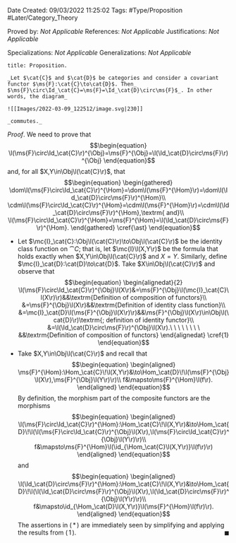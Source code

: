 <div class="topSpace"></div>

Date Created: 09/03/2022 11:25:02
Tags: #Type/Proposition #Later/Category_Theory

Proved by: _Not Applicable_
References: _Not Applicable_
Justifications: _Not Applicable_

Specializations: _Not Applicable_
Generalizations: _Not Applicable_

``` ad-Proposition
title: Proposition.

_Let $\cat{C}$ and $\cat{D}$ be categories and consider a covariant functor $\ms{F}:\cat{C}\to\cat{D}$. Then_ $\ms{F}\circ\Id_\cat{C}=\ms{F}=\Id_\cat{D}\circ\ms{F}$_. In other words, the diagram_

![[Images/2022-03-09_122512/image.svg|230]]

_commutes._

```

_Proof_. We need to prove that
$$\begin{equation}
    \l(\ms{F}\circ\Id_\cat{C}\r)^{\Obj}=\ms{F}^{\Obj}=\l(\Id_\cat{D}\circ\ms{F}\r)^{\Obj}
\end{equation}$$
and, for all $X,Y\in\Obj\l(\cat{C}\r)$, that
$$\begin{equation}
    \begin{gathered}
        \dom\l(\ms{F}\circ\Id_\cat{C}\r)^{\Hom}=\dom\l(\ms{F}^{\Hom}\r)=\dom\l(\Id_\cat{D}\circ\ms{F}\r)^{\Hom}\\
        \cdm\l(\ms{F}\circ\Id_\cat{C}\r)^{\Hom}=\cdm\l(\ms{F}^{\Hom}\r)=\cdm\l(\Id_\cat{D}\circ\ms{F}\r)^{\Hom},\textrm{ and}\\
        \l(\ms{F}\circ\Id_\cat{C}\r)^{\Hom}=\ms{F}^{\Hom}=\l(\Id_\cat{D}\circ\ms{F}\r)^{\Hom}.
    \end{gathered}
    \cref{\ast}
\end{equation}$$
* Let $\mc{I}_\cat{C}:\Obj\l(\cat{C}\r)\to\Obj\l(\cat{C}\r)$ be the identity class function on $\cat{C}$; that is, let $\mc{I}\l(X,Y\r)$ be the formula that holds exactly when $X,Y\in\Obj\l(\cat{C}\r)$ and $X=Y$. Similarly, define $\mc{I}_\cat{D}:\cat{D}\to\cat{D}$. Take $X\in\Obj\l(\cat{C}\r)$ and observe that
$$\begin{equation}
    \begin{alignedat}{2}
        \l(\ms{F}\circ\Id_\cat{C}\r)^{\Obj}\l(X\r)&=\ms{F}^{\Obj}\l(\mc{I}_\cat{C}\l(X\r)\r)&&\textrm{Definition of composition of functors}\\
        &=\ms{F}^{\Obj}\l(X\r)&&\textrm{Definition of identity class function}\\
        &=\mc{I}_\cat{D}\l(\ms{F}^{\Obj}\l(X\r)\r)&&\ms{F}^{\Obj}\l(X\r)\in\Obj\l(\cat{D}\r)\textrm{; definition of identity functor}\\
        &=\l(\Id_\cat{D}\circ\ms{F}\r)^{\Obj}\l(X\r).\ \ \ \ \ \ \ \ &&\textrm{Definition of composition of functors}
    \end{alignedat}
    \cref{1}
\end{equation}$$
* Take $X,Y\in\Obj\l(\cat{C}\r)$ and recall that
$$\begin{equation}
    \begin{aligned}
        \ms{F}^{\Hom}:\Hom_\cat{C}\!\l(X,Y\r)&\to\Hom_\cat{D}\!\l(\ms{F}^{\Obj}\l(X\r),\ms{F}^{\Obj}\l(Y\r)\r)\\
        f&\mapsto\ms{F}^{\Hom}\l(f\r).
    \end{aligned}
\end{equation}$$
By definition, the morphism part of the composite functors are the morphisms
$$\begin{equation}
    \begin{aligned}
        \l(\ms{F}\circ\Id_\cat{C}\r)^{\Hom}:\Hom_\cat{C}\!\l(X,Y\r)&\to\Hom_\cat{D}\!\l(\l(\ms{F}\circ\Id_\cat{C}\r)^{\Obj}\l(X\r),\l(\ms{F}\circ\Id_\cat{C}\r)^{\Obj}\l(Y\r)\r)\\
        f&\mapsto\ms{F}^{\Hom}\l(\id_{\Hom_\cat{C}\l(X,Y\r)}\l(f\r)\r)
    \end{aligned}
\end{equation}$$
and
$$\begin{equation}
    \begin{aligned}
        \l(\Id_\cat{D}\circ\ms{F}\r)^{\Hom}:\Hom_\cat{C}\!\l(X,Y\r)&\to\Hom_\cat{D}\!\l(\l(\Id_\cat{D}\circ\ms{F}\r)^{\Obj}\l(X\r),\l(\Id_\cat{D}\circ\ms{F}\r)^{\Obj}\l(Y\r)\r)\\
        f&\mapsto\id_{\Hom_\cat{D}\l(X,Y\r)}\l(\ms{F}^{\Hom}\l(f\r)\r).
    \end{aligned}
\end{equation}$$
The assertions in ($\,\ast\,$) are immediately seen by simplifying and applying the results from ($\,1\,$).<span style="float:right;">$\blacksquare$</span>
